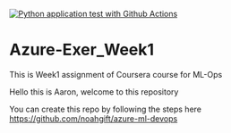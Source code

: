 [![Python application test with Github Actions](https://github.com/DsouzaAaron/Azure-Exer_Week1/actions/workflows/main.yml/badge.svg)](https://github.com/DsouzaAaron/Azure-Exer_Week1/actions/workflows/main.yml)

# Azure-Exer_Week1
This is Week1 assignment of Coursera course for ML-Ops

Hello this is Aaron,
welcome to this repository

You can create this repo by following the steps here https://github.com/noahgift/azure-ml-devops
